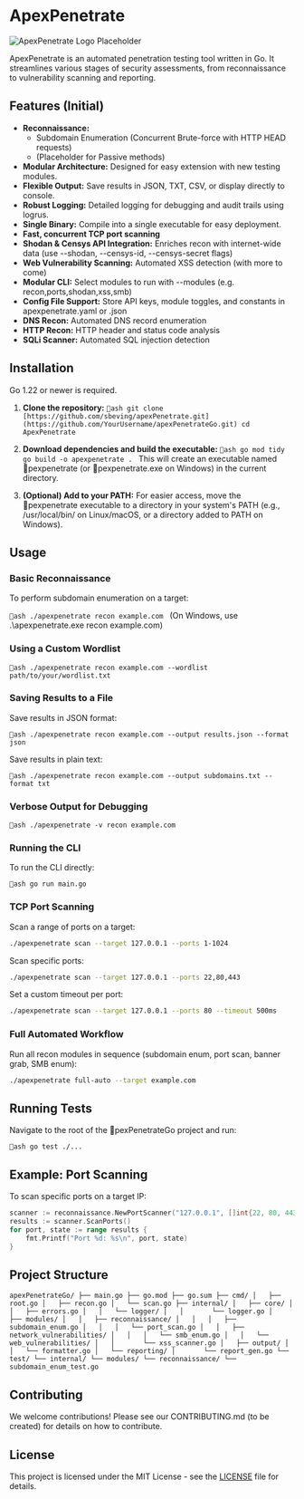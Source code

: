 # ApexPenetrate

![ApexPenetrate Logo Placeholder](https://via.placeholder.com/150x50?text=ApexPenetrate-Go)

ApexPenetrate is an automated penetration testing tool written in Go. It streamlines various stages of security assessments, from reconnaissance to vulnerability scanning and reporting.

## Features (Initial)

* **Reconnaissance:**
    * Subdomain Enumeration (Concurrent Brute-force with HTTP HEAD requests)
    * (Placeholder for Passive methods)
* **Modular Architecture:** Designed for easy extension with new testing modules.
* **Flexible Output:** Save results in JSON, TXT, CSV, or display directly to console.
* **Robust Logging:** Detailed logging for debugging and audit trails using logrus.
* **Single Binary:** Compile into a single executable for easy deployment.
* **Fast, concurrent TCP port scanning**
* **Shodan & Censys API Integration:** Enriches recon with internet-wide data (use --shodan, --censys-id, --censys-secret flags)
* **Web Vulnerability Scanning:** Automated XSS detection (with more to come)
* **Modular CLI:** Select modules to run with --modules (e.g. recon,ports,shodan,xss,smb)
* **Config File Support:** Store API keys, module toggles, and constants in apexpenetrate.yaml or .json
* **DNS Recon:** Automated DNS record enumeration
* **HTTP Recon:** HTTP header and status code analysis
* **SQLi Scanner:** Automated SQL injection detection

## Installation

Go 1.22 or newer is required.

1.  **Clone the repository:**
    `ash
    git clone [https://github.com/sbeving/apexPenetrate.git](https://github.com/YourUsername/apexPenetrateGo.git)
    cd ApexPenetrate
    `

2.  **Download dependencies and build the executable:**
    `ash
    go mod tidy
    go build -o apexpenetrate .
    `
    This will create an executable named pexpenetrate (or pexpenetrate.exe on Windows) in the current directory.

3.  **(Optional) Add to your PATH:**
    For easier access, move the pexpenetrate executable to a directory in your system's PATH (e.g., /usr/local/bin/ on Linux/macOS, or a directory added to PATH on Windows).

## Usage

### Basic Reconnaissance

To perform subdomain enumeration on a target:

`ash
./apexpenetrate recon example.com
`
(On Windows, use .\apexpenetrate.exe recon example.com)

### Using a Custom Wordlist

`ash
./apexpenetrate recon example.com --wordlist path/to/your/wordlist.txt
`

### Saving Results to a File

Save results in JSON format:

`ash
./apexpenetrate recon example.com --output results.json --format json
`

Save results in plain text:

`ash
./apexpenetrate recon example.com --output subdomains.txt --format txt
`

### Verbose Output for Debugging

`ash
./apexpenetrate -v recon example.com
`

### Running the CLI

To run the CLI directly:

`ash
go run main.go
`

### TCP Port Scanning

Scan a range of ports on a target:

```sh
./apexpenetrate scan --target 127.0.0.1 --ports 1-1024
```

Scan specific ports:

```sh
./apexpenetrate scan --target 127.0.0.1 --ports 22,80,443
```

Set a custom timeout per port:

```sh
./apexpenetrate scan --target 127.0.0.1 --ports 80 --timeout 500ms
```

### Full Automated Workflow

Run all recon modules in sequence (subdomain enum, port scan, banner grab, SMB enum):

```sh
./apexpenetrate full-auto --target example.com
```

## Running Tests

Navigate to the root of the pexPenetrateGo project and run:

`ash
go test ./...
`

## Example: Port Scanning

To scan specific ports on a target IP:

```go
scanner := reconnaissance.NewPortScanner("127.0.0.1", []int{22, 80, 443}, time.Second)
results := scanner.ScanPorts()
for port, state := range results {
    fmt.Printf("Port %d: %s\n", port, state)
}
```

## Project Structure

`
apexPenetrateGo/
├── main.go
├── go.mod
├── go.sum
├── cmd/
│   ├── root.go
│   ├── recon.go
│   └── scan.go
├── internal/
│   ├── core/
│   │   ├── errors.go
│   │   └── logger/
│   │       └── logger.go
│   ├── modules/
│   │   ├── reconnaissance/
│   │   │   ├── subdomain_enum.go
│   │   │   └── port_scan.go
│   │   ├── network_vulnerabilities/
│   │   │   └── smb_enum.go
│   │   └── web_vulnerabilities/
│   │       └── xss_scanner.go
│   ├── output/
│   │   └── formatter.go
│   └── reporting/
│       └── report_gen.go
└── test/
    └── internal/
        └── modules/
            └── reconnaissance/
                └── subdomain_enum_test.go
`

## Contributing

We welcome contributions! Please see our CONTRIBUTING.md (to be created) for details on how to contribute.

## License

This project is licensed under the MIT License - see the [LICENSE](LICENSE) file for details.
